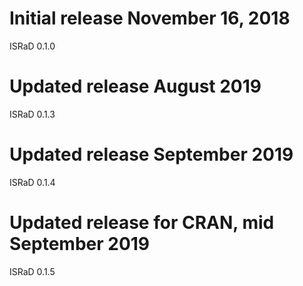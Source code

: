 # Initial release November 16, 2018
ISRaD 0.1.0

# Updated release August 2019
ISRaD 0.1.3

# Updated release September 2019
ISRaD 0.1.4

# Updated release for CRAN, mid September 2019
ISRaD 0.1.5
